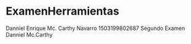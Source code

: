 # ExamenHerramientas
Danniel Enrique Mc. Carthy Navarro 
1503199802687
Segundo Examen
Danniel Mc.Carthy